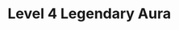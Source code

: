 # Level 4 Legendary Aura

<figure><img src="../../.gitbook/assets/Thiết kế chưa có tên.gif" alt="" width="300"><figcaption></figcaption></figure>

<figure><img src="../../.gitbook/assets/Thiết kế chưa có tên (1).gif" alt="" width="300"><figcaption></figcaption></figure>

<figure><img src="../../.gitbook/assets/Thiết kế chưa có tên (2).gif" alt="" width="300"><figcaption></figcaption></figure>

<figure><img src="../../.gitbook/assets/Thiết kế chưa có tên (3).gif" alt="" width="300"><figcaption></figcaption></figure>
